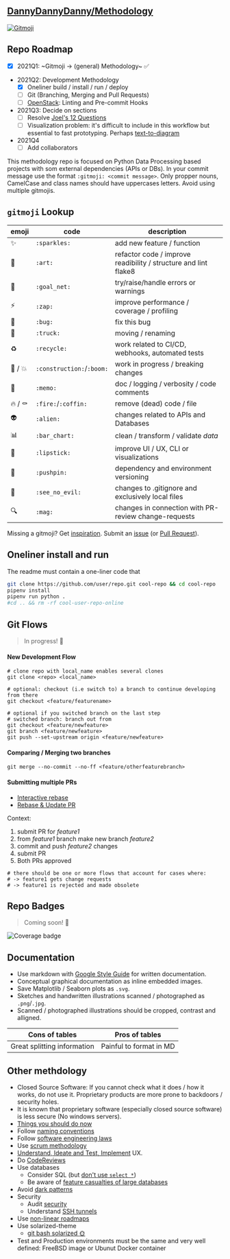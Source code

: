 ## [DannyDannyDanny/Methodology](https://github.com/DannyDannyDanny/methodology/)

<a href="https://gitmoji.carloscuesta.me">
  <img src="https://img.shields.io/badge/gitmoji-%20😜%20😍-FFDD67.svg?style=flat-square" alt="Gitmoji">
</a>

## Repo Roadmap
* [x] 2021Q1: ~Gitmoji -> (general) Methodology~ :white_check_mark:
* 2021Q2: Development Methodology
  * [x] Oneliner build / install / run / deploy
  * [ ] Git (Branching, Merging and Pull Requests)
  * [ ] [OpenStack](https://docs.openstack.org/hacking/latest/user/hacking.html#styleguide): Linting and Pre-commit Hooks
* 2021Q3: Decide on sections
  * [ ] Resolve [Joel's 12 Questions](https://www.joelonsoftware.com/2000/08/09/the-joel-test-12-steps-to-better-code/)
  * [ ] Visualization problem: it's difficult to include in this workflow but essential to fast prototyping. Perhaps [text-to-diagram](https://xosh.org/text-to-diagram/)
* 2021Q4
  * [ ] Add collaborators

This methodology repo is focused on Python Data Processing based projects with som external dependencies (APIs or DBs).
In your commit message use the format `:gitmoji: <commit message>`. Only propper nouns, CamelCase and class names should have uppercases letters. Avoid using multiple gitmojis.


## `gitmoji` Lookup

|emoji|code|description|
|---|---|---|
|:sparkles:|`:sparkles:`| add new feature / function |
|:art:|`:art:`| refactor code / improve readibility / structure and lint flake8 |
|:goal_net:|`:goal_net:`| try/raise/handle errors or warnings|
|:zap:|`:zap:`| improve performance / coverage / profiling |
|:bug:|`:bug:`| fix this bug |
|:truck:|`:truck:`| moving / renaming |
|:recycle:|`:recycle:`| work related to CI/CD, webhooks, automated tests |
|:construction: / :boom:|`:construction:`/`:boom:`| work in progress / breaking changes |
|:memo:|`:memo:`| doc / logging / verbosity / code comments |
|:fire: / :coffin:|`:fire:`/`:coffin:`| remove (dead) code / file |
|:alien:|`:alien:`| changes related to APIs and Databases |
|:bar_chart:|`:bar_chart:`| clean / transform / validate _data_|
|:lipstick:|`:lipstick:`| improve UI / UX, CLI or visualizations|
|:pushpin:|`:pushpin:`| dependency and environment versioning |
|:see_no_evil:|`:see_no_evil:`| changes to .gitignore and exclusively local files |
|:mag: |`:mag:`| changes in connection with PR-review change-requests |

Missing a gitmoji? Get [inspiration](https://gist.github.com/rxaviers/7360908).
Submit an [issue](https://github.com/DannyDannyDanny/gitmoji/issues) (or [Pull Request](https://github.com/DannyDannyDanny/gitmoji/pulls)).

## Oneliner install and run
The readme must contain a one-liner code that 
```bash
git clone https://github.com/user/repo.git cool-repo && cd cool-repo
pipenv install
pipenv run python .
#cd .. && rm -rf cool-user-repo-online
```

## Git Flows
> In progress! 🚧

#### New Development Flow
```
# clone repo with local_name enables several clones
git clone <repo> <local_name>

# optional: checkout (i.e switch to) a branch to continue developing from there
git checkout <feature/featurename>

# optional if you switched branch on the last step
# switched branch: branch out from 
git checkout <feature/newfeature>
git branch <feature/newfeature>
git push --set-upstream origin <feature/newfeature>
```

#### Comparing / Merging two branches
```
git merge --no-commit --no-ff <feature/otherfeaturebranch>
```

#### Submitting multiple PRs
* [Interactive rebase](https://stackoverflow.com/questions/35790561/working-while-waiting-for-pending-pr#comment96514430_35793095)
* [Rebase & Update PR](https://www.digitalocean.com/community/tutorials/how-to-rebase-and-update-a-pull-request)

Context:
1. submit PR for _feature1_
2. from _feature1_ branch make new branch _feature2_
3. commit and push _feature2_ changes
4. submit PR
5. Both PRs approved

```
# there should be one or more flows that account for cases where:
# -> feature1 gets change requests
# -> feature1 is rejected and made obsolete
```

## Repo Badges
> Coming soon! 🚧

![Coverage badge][coverage-badge]

[coverage-badge]: https://img.shields.io/badge/Coverage-100%25-brightgreen.svg

## Documentation
* Use markdown with [Google Style Guide](https://google.github.io/styleguide/docguide/style.html) for written documentation.
* Conceptual graphical documentation as inline embedded images.
* Save Matplotlib / Seaborn plots as `.svg`.
* Sketches and handwritten illustrations scanned / photographed as `.png`/`.jpg`.
* Scanned / photographed illustrations should be cropped, contrast and alligned.

|Cons of tables |Pros of tables|
|--|--|
| Great splitting information | Painful to format in MD|



## Other methdology
* Closed Source Software: If you cannot check what it does / how it works, do not use it. Proprietary products are more prone to backdoors / security holes.
* It is known that proprietary software (especially closed source software) is less secure (No windows servers).
* [Things you should do now](https://secure.phabricator.com/book/phabflavor/article/things_you_should_do_now/)
* Follow [naming conventions](https://visualgit.readthedocs.io/en/latest/pages/naming_convention.html)
* Follow [software engineering laws](https://www.netmeister.org/blog/software-engineering-laws.html)
* Use [scrum methodology](https://www.scruminc.com/scrum-glossary/)
* [Understand, Ideate and Test, Implement](https://uxtools.co/challenges/) UX.
* Do [CodeReviews](https://softwareengineering.stackexchange.com/questions/141005/how-would-you-know-if-youve-written-readable-and-easily-maintainable-code/141010#141010)
* Use databases
  * Consider SQL (but [don't use `select *`](https://tanelpoder.com/posts/reasons-why-select-star-is-bad-for-sql-performance/))
  * Be aware of [feature casualties of large databases](https://web.dev/streams/)
* Avoid [dark patterns](https://darkpatterns.org/types-of-dark-pattern.html)
* Security
  * Audit [security](https://hangar.tech/posts/our-dsq/)
  * Understand [SSH tunnels](https://robotmoon.com/ssh-tunnels/)
* Use [non-linear roadmaps](https://productcrunch.substack.com/p/escaping-the-roadmap-trap)
* Use solarized-theme
  * [git bash solarized :sun_with_face:](https://github.com/speedpacer/gitbash_solarized/issues)
* Test and Production environments must be the same and very well defined: FreeBSD image or Ubunut Docker container
